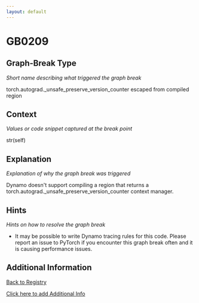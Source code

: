 ```yaml
---
layout: default
---
```

# GB0209

## Graph-Break Type
*Short name describing what triggered the graph break*

torch.autograd._unsafe_preserve_version_counter escaped from compiled region

## Context
*Values or code snippet captured at the break point*

str(self)

## Explanation
*Explanation of why the graph break was triggered*

Dynamo doesn't support compiling a region that returns a torch.autograd._unsafe_preserve_version_counter context manager.

## Hints
*Hints on how to resolve the graph break*

- It may be possible to write Dynamo tracing rules for this code. Please report an issue to PyTorch if you encounter this graph break often and it is causing performance issues.


## Additional Information

<!-- ADDITIONAL INFORMATION START - Add custom information below this line -->

<!-- ADDITIONAL INFORMATION END -->

[Back to Registry](../index.html)

[Click here to add Additional Info](https://github.com/pytorch-labs/compile-graph-break-site/edit/main/docs/gb/gb0209.md)
